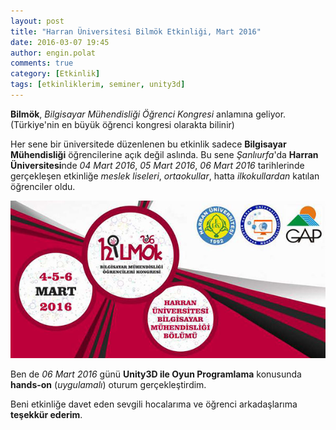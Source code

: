 ```yaml
---
layout: post
title: "Harran Üniversitesi Bilmök Etkinliği, Mart 2016"
date: 2016-03-07 19:45
author: engin.polat
comments: true
category: [Etkinlik]
tags: [etkinliklerim, seminer, unity3d]
---
```

**Bilmök**, *Bilgisayar Mühendisliği Öğrenci Kongresi* anlamına geliyor. (Türkiye'nin en büyük öğrenci kongresi olarakta bilinir)

Her sene bir üniversitede düzenlenen bu etkinlik sadece **Bilgisayar Mühendisliği** öğrencilerine açık değil aslında. Bu sene *Şanlıurfa*'da **Harran Üniversitesi**nde *04 Mart 2016*, *05 Mart 2016*, *06 Mart 2016* tarihlerinde gerçekleşen etkinliğe *meslek liseleri*, *ortaokullar*, hatta *ilkokullardan* katılan öğrenciler oldu.

![](/assets/uploads/2016/03/bilmok.jpg)

Ben de *06 Mart 2016* günü **Unity3D ile Oyun Programlama** konusunda **hands-on** (*uygulamalı*) oturum gerçekleştirdim.

Beni etkinliğe davet eden sevgili hocalarıma ve öğrenci arkadaşlarıma **teşekkür ederim**.


